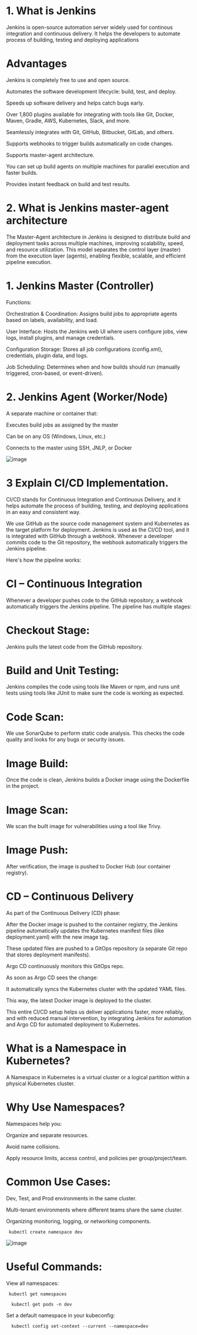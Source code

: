 # 1. What is Jenkins

Jenkins is open-source automation server widely used for continous integration and continuous delivery. It helps the developers to automate process of building, testing and deploying applications

# Advantages

Jenkins is completely free to use and open source.

Automates the software development lifecycle: build, test, and deploy.

Speeds up software delivery and helps catch bugs early.

Over 1,800 plugins available for integrating with tools like Git, Docker, Maven, Gradle, AWS, Kubernetes, Slack, and more.

Seamlessly integrates with Git, GitHub, Bitbucket, GitLab, and others.

Supports webhooks to trigger builds automatically on code changes.

Supports master-agent architecture.

You can set up build agents on multiple machines for parallel execution and faster builds.

Provides instant feedback on build and test results.

# 2. What is Jenkins master-agent architecture

The Master-Agent architecture in Jenkins is designed to distribute build and deployment tasks across multiple machines, improving scalability, speed, and resource utilization. This model separates the control layer (master) from the execution layer (agents), enabling flexible, scalable, and efficient pipeline execution.
# 1. Jenkins Master (Controller)

Functions:

Orchestration & Coordination: Assigns build jobs to appropriate agents based on labels, availability, and load.

User Interface: Hosts the Jenkins web UI where users configure jobs, view logs, install plugins, and manage credentials.

Configuration Storage: Stores all job configurations (config.xml), credentials, plugin data, and logs.

Job Scheduling: Determines when and how builds should run (manually triggered, cron-based, or event-driven).



# 2. Jenkins Agent (Worker/Node)

A separate machine or container that:

Executes build jobs as assigned by the master

Can be on any OS (Windows, Linux, etc.)

Connects to the master using SSH, JNLP, or Docker

![image](https://github.com/user-attachments/assets/90c06844-e3e5-40fd-81d3-969701ae6b94)

# 3 Explain CI/CD Implementation.

CI/CD stands for Continuous Integration and Continuous Delivery, and it helps automate the process of building, testing, and deploying applications in an easy and consistent way.

We use GitHub as the source code management system and Kubernetes as the target platform for deployment. Jenkins is used as the CI/CD tool, and it is integrated with GitHub through a webhook. 
Whenever a developer commits code to the Git repository, the webhook automatically triggers the Jenkins pipeline.

Here's how the pipeline works:

# CI – Continuous Integration

Whenever a developer pushes code to the GitHub repository, a webhook automatically triggers the Jenkins pipeline. The pipeline has multiple stages:

# Checkout Stage:
Jenkins pulls the latest code from the GitHub repository.

# Build and Unit Testing:
Jenkins compiles the code using tools like Maven or npm, and runs unit tests using tools like JUnit to make sure the code is working as expected.

# Code Scan:
We use SonarQube to perform static code analysis. This checks the code quality and looks for any bugs or security issues.

# Image Build:
Once the code is clean, Jenkins builds a Docker image using the Dockerfile in the project.

# Image Scan:
We scan the built image for vulnerabilities using a tool like Trivy.

# Image Push:
After verification, the image is pushed to Docker Hub (our container registry).

# CD – Continuous Delivery
As part of the Continuous Delivery (CD) phase:

After the Docker image is pushed to the container registry, the Jenkins pipeline automatically updates the Kubernetes manifest files (like deployment.yaml) with the new image tag.

These updated files are pushed to a GitOps repository (a separate Git repo that stores deployment manifests).

Argo CD continuously monitors this GitOps repo.

As soon as Argo CD sees the change:

It automatically syncs the Kubernetes cluster with the updated YAML files.

This way, the latest Docker image is deployed to the cluster.

This entire CI/CD setup helps us deliver applications faster, more reliably, and with reduced manual intervention, by integrating Jenkins for automation and Argo CD for automated deployment to Kubernetes.

# What is a Namespace in Kubernetes?
A Namespace in Kubernetes is a virtual cluster or a logical partition within a physical Kubernetes cluster.

# Why Use Namespaces?
Namespaces help you:

Organize and separate resources.

Avoid name collisions.

Apply resource limits, access control, and policies per group/project/team.

# Common Use Cases:
Dev, Test, and Prod environments in the same cluster.

Multi-tenant environments where different teams share the same cluster.

Organizing monitoring, logging, or networking components.

     kubectl create namespace dev

![image](https://github.com/user-attachments/assets/096623ed-9037-4c76-9634-6e0f016500bf)

# Useful Commands:

View all namespaces:

     kubectl get namespaces

      kubectl get pods -n dev

Set a default namespace in your kubeconfig:

      kubectl config set-context --current --namespace=dev

